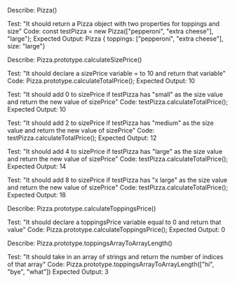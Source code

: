 Describe: Pizza()

Test: "It should return a Pizza object with two properties for toppings and size"
Code: const testPizza = new Pizza(["pepperoni", "extra cheese"], "large");
Expected Output: Pizza { toppings: ["pepperoni", "extra cheese"], size: "large"}

Describe: Pizza.prototype.calculateSizePrice()

Test: "It should declare a sizePrice variable = to 10 and return that variable"
Code: Pizza.prototype.calculateTotalPrice();
Expected Output: 10

Test: "It should add 0 to sizePrice if testPizza has "small" as the size value and return the new value of sizePrice"
Code: testPizza.calculateTotalPrice();
Expected Output: 10

Test: "It should add 2 to sizePrice if testPizza has "medium" as the size value and return the new value of sizePrice"
Code: testPizza.calculateTotalPrice();
Expected Output: 12

Test: "It should add 4 to sizePrice if testPizza has "large" as the size value and return the new value of sizePrice"
Code: testPizza.calculateTotalPrice();
Expected Output: 14

Test: "It should add 8 to sizePrice if testPizza has "x large" as the size value and return the new value of sizePrice"
Code: testPizza.calculateTotalPrice();
Expected Output: 18

Describe: Pizza.prototype.calculateToppingsPrice()

Test: "It should declare a toppingsPrice variable equal to 0 and return that value"
Code: Pizza.prototype.calculateToppingsPrice();
Expected Output: 0

Describe: Pizza.prototype.toppingsArrayToArrayLength()

Test: "It should take in an array of strings and return the number of indices of that array"
Code: Pizza.prototype.toppingsArrayToArrayLength(["hi", "bye", "what"])
Expected Output: 3
